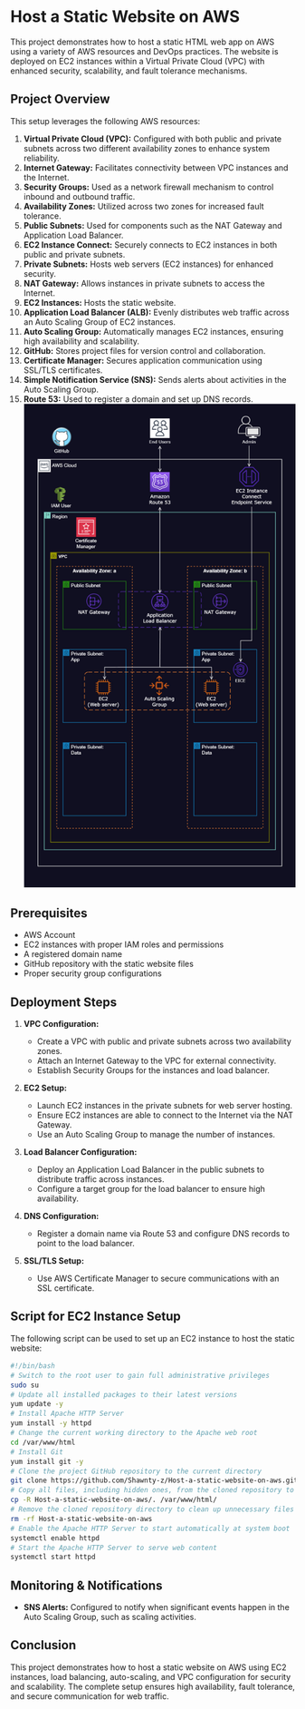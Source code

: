 # Host a Static Website on AWS

This project demonstrates how to host a static HTML web app on AWS using a variety of AWS resources and DevOps practices. The website is deployed on EC2 instances within a Virtual Private Cloud (VPC) with enhanced security, scalability, and fault tolerance mechanisms.

## Project Overview

This setup leverages the following AWS resources:
1. **Virtual Private Cloud (VPC):** Configured with both public and private subnets across two different availability zones to enhance system reliability.
2. **Internet Gateway:** Facilitates connectivity between VPC instances and the Internet.
3. **Security Groups:** Used as a network firewall mechanism to control inbound and outbound traffic.
4. **Availability Zones:** Utilized across two zones for increased fault tolerance.
5. **Public Subnets:** Used for components such as the NAT Gateway and Application Load Balancer.
6. **EC2 Instance Connect:** Securely connects to EC2 instances in both public and private subnets.
7. **Private Subnets:** Hosts web servers (EC2 instances) for enhanced security.
8. **NAT Gateway:** Allows instances in private subnets to access the Internet.
9. **EC2 Instances:** Hosts the static website.
10. **Application Load Balancer (ALB):** Evenly distributes web traffic across an Auto Scaling Group of EC2 instances.
11. **Auto Scaling Group:** Automatically manages EC2 instances, ensuring high availability and scalability.
12. **GitHub:** Stores project files for version control and collaboration.
13. **Certificate Manager:** Secures application communication using SSL/TLS certificates.
14. **Simple Notification Service (SNS):** Sends alerts about activities in the Auto Scaling Group.
15. **Route 53:** Used to register a domain and set up DNS records.
![Alt text](/Host-a-static-website-on-aws.jpg)

## Prerequisites
- AWS Account
- EC2 instances with proper IAM roles and permissions
- A registered domain name
- GitHub repository with the static website files
- Proper security group configurations

## Deployment Steps

1. **VPC Configuration:**
   - Create a VPC with public and private subnets across two availability zones.
   - Attach an Internet Gateway to the VPC for external connectivity.
   - Establish Security Groups for the instances and load balancer.

2. **EC2 Setup:**
   - Launch EC2 instances in the private subnets for web server hosting.
   - Ensure EC2 instances are able to connect to the Internet via the NAT Gateway.
   - Use an Auto Scaling Group to manage the number of instances.

3. **Load Balancer Configuration:**
   - Deploy an Application Load Balancer in the public subnets to distribute traffic across instances.
   - Configure a target group for the load balancer to ensure high availability.

4. **DNS Configuration:**
   - Register a domain name via Route 53 and configure DNS records to point to the load balancer.

5. **SSL/TLS Setup:**
   - Use AWS Certificate Manager to secure communications with an SSL certificate.

## Script for EC2 Instance Setup

The following script can be used to set up an EC2 instance to host the static website:

```bash
#!/bin/bash
# Switch to the root user to gain full administrative privileges
sudo su
# Update all installed packages to their latest versions
yum update -y
# Install Apache HTTP Server
yum install -y httpd
# Change the current working directory to the Apache web root
cd /var/www/html
# Install Git
yum install git -y
# Clone the project GitHub repository to the current directory
git clone https://github.com/Shawnty-z/Host-a-static-website-on-aws.git
# Copy all files, including hidden ones, from the cloned repository to the Apache web root
cp -R Host-a-static-website-on-aws/. /var/www/html/
# Remove the cloned repository directory to clean up unnecessary files
rm -rf Host-a-static-website-on-aws
# Enable the Apache HTTP Server to start automatically at system boot
systemctl enable httpd
# Start the Apache HTTP Server to serve web content
systemctl start httpd
```

## Monitoring & Notifications
- **SNS Alerts:** Configured to notify when significant events happen in the Auto Scaling Group, such as scaling activities.
  
## Conclusion
This project demonstrates how to host a static website on AWS using EC2 instances, load balancing, auto-scaling, and VPC configuration for security and scalability. The complete setup ensures high availability, fault tolerance, and secure communication for web traffic.
